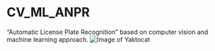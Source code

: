 # CV_ML_ANPR
“Automatic License Plate Recognition”  based on computer vision and machine learning approach.
![Image of Yaktocat](http://imageshack.com/a/img924/9794/pEu3xA.jpg)

